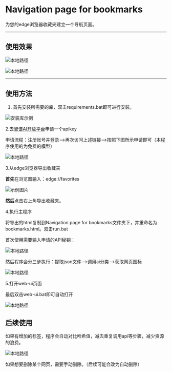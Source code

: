 # Navigation page for bookmarks

为您的edge浏览器收藏夹建立一个导航页面。



---

## 使用效果

![本地路径](.pic/6.png "示例图片")

![本地路径](.pic/search.png "示例图片")

---

## 使用方法

1. 首先安装所需要的库，双击requirements.bat即可进行安装。

![](.pic/1.png "安装库示例")

2.去[智谱AI开放平台](https://www.bigmodel.cn/usercenter/proj-mgmt/apikeys)申请一个apikey

申请流程：注册账号并登录-->再次访问上述链接-->按照下图所示申请即可（本程序使用的为免费的模型）

![本地路径](.pic/2.png)

3.从edge浏览器导出收藏夹

**首先**在浏览器输入：edge://favorites

![](.pic/3.png "示例图片")

**然后**点击右上角导出收藏夹。

4.执行主程序

将导出的html复制到Navigation page for bookmarks文件夹下，并重命名为bookmarks.html。双击run.bat

首次使用需要输入申请的API秘钥：

![本地路径](.pic/4.png "示例图片")

然后程序会分三步执行：提取json文件-->调用ai分类-->获取网页图标

![本地路径](.pic/5.png "示例图片")

5.打开web-ui页面

最后双击web-ui.bat即可自动打开

![本地路径](.pic/6.png "示例图片")

## 后续使用

如果有增加的标签，程序会自动对比哈希值，减去重复调用api等步骤，减少资源的浪费。

![本地路径](.pic/new.png "示例图片")

如果想要删除某个网页，需要手动删除。（后续可能会改为自动删除）


